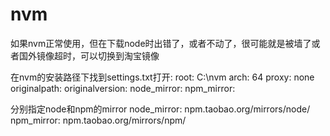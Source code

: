 # nvm
如果nvm正常使用，但在下载node时出错了，或者不动了，很可能就是被墙了或者国外镜像超时，可以切换到淘宝镜像

在nvm的安装路径下找到settings.txt打开:
 root: C:\nvm
 arch: 64
 proxy: none
 originalpath:
 originalversion:
 node_mirror:
 npm_mirror:
 
分别指定node和npm的mirror
 node_mirror: npm.taobao.org/mirrors/node/
 npm_mirror: npm.taobao.org/mirrors/npm/
